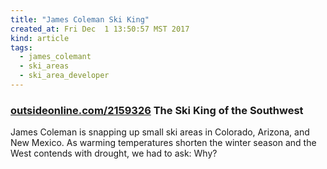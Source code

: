 ```yaml
---
title: "James Coleman Ski King"
created_at: Fri Dec  1 13:50:57 MST 2017
kind: article
tags:
  - james_colemant
  - ski_areas
  - ski_area_developer
---
```


<h3>
  <a href="https://www.outsideonline.com/2159326/ski-king-southwest" target="_blank">outsideonline.com/2159326</a>
  The Ski King of the Southwest
</h3>

James Coleman is snapping up small ski areas in Colorado, Arizona, and
New Mexico. As warming temperatures shorten the winter season and the
West contends with drought, we had to ask: Why?

<!--
html boilerplate
<a href="" target="_blank"></a>
<a name=""></a>
<img src="" width="400px">
<ul>
  <li></li>
</ul>
<pre>
</pre>
<p style="margin-bottom: 2em;"></p>
<hr style="border: 0; height: 3px; background: #333; background-image: linear-gradient(to right, #ccc, #333, #ccc);">
<pre><code>
</code></pre>
<math xmlns='http://www.w3.org/1998/Math/MathML' display='block'>
</math>
-->
